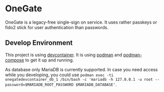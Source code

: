 # OneGate

OneGate is a legacy-free single-sign on service. It uses rather passkeys or fido2 stick for user authentication than passwords.

## Develop Environment

This project is using [devcontainer](https://containers.dev/). It is using [podman](https://podman.io/) and [podman-compose](https://github.com/containers/podman-compose) to get it up and running.

As database only MariaDB is currently supported. In case you need access while you developing, you could use `podman exec -ti onegatedevcontainer_db_1 /bin/bash -c 'mariadb -h 127.0.0.1 -u root --password=$MARIADB_ROOT_PASSWORD $MARIADB_DATABASE'`.
